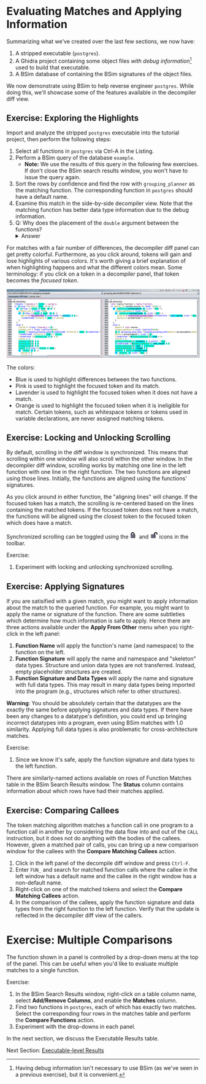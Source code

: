 # Evaluating Matches and Applying Information

Summarizing what we've created over the last few sections, we now have:
1. A stripped executable (``postgres``).
1. A Ghidra project containing some object files *with debug information*[^1] used to build that executable.
1. A BSim database of containing the BSim signatures of the object files.

[^1]: Having debug information isn't necessary to use BSim (as we've seen in a previous exercise), but it is convenient.

We now demonstrate using BSim to help reverse engineer ``postgres``.
While doing this, we'll showcase some of the features available in the decompiler diff view.  

## Exercise: Exploring the Highlights

Import and analyze the stripped `postgres` executable into the tutorial project, then perform the following steps:

1. Select all functions in `postgres` via Ctrl-A in the Listing.
1. Perform a BSim query of the database ``example``.
    - **Note:** We use the results of this query in the following few exercises. 
    If don't close the BSim search results window, you won't have to issue the query again.
1. Sort the rows by confidence and find the row with ``grouping_planner`` as the matching function.
The corresponding function in `postgres` should have a default name. 
1. Examine this match in the side-by-side decompiler view.
Note that the matching function has better data type information due to the debug information.
1. Q: Why does the placement of the `double` argument between the functions?
   <details><summary>Answer</summary> Floating point values and integer/pointer values are passed in separate sets registers.
   Neither ordering is wrong since both are consistent with the instructions of the function.
   The debug info records a specific signature (and ordering) for the function, which Ghidra applies.
   In the version without debug information, the decompiler used heuristics to determine the function's signature.</details>

For matches with a fair number of differences, the decompiler diff panel can get pretty colorful.
Furthermore, as you click around, tokens will gain and lose highlights of various colors.
It's worth giving a brief explanation of when highlighting happens and what the different colors mean.
Some terminology: if you click on a token in a decompiler panel, that token becomes the *focused token*.

![Decomp Diff Window](images/decomp_diff.png)

The colors:

- Blue is used to highlight differences between the two functions.
- Pink is used to highlight the focused token and its match.
- Lavender is used to highlight the focused token when it does not have a match.
- Orange is used to highlight the focused token when it is ineligible for match.
Certain tokens, such as whitespace tokens or tokens used in variable declarations, are never assigned matching tokens.

## Exercise: Locking and Unlocking Scrolling

By default, scrolling in the diff window is synchronized.
This means that scrolling within one window will also scroll within the other window.
In the decompiler diff window, scrolling works by matching one line in the left function with one line in the right function. 
The two functions are aligned using those lines.
Initially, the functions are aligned using the functions' signatures.

As you click around in either function, the "aligning lines" will change.
If the focused token has a match, the scrolling is re-centered based on the lines containing the matched tokens.
If the focused token does not have a match, the functions will be aligned using the closest token to the focused token which does have a match.

Synchronized scrolling can be toggled using the ![lock icon](images/lock.gif) and ![unlock icon](images/unlock.gif) icons in the toolbar.

Exercise:

1. Experiment with locking and unlocking synchronized scrolling.

## Exercise: Applying Signatures

If you are satisified with a given match, you might want to apply information about the match to the queried function.
For example, you might want to apply the name or signature of the function.
There are some subtleties which determine how much information is safe to apply.
Hence there are three actions available under the **Apply From Other** menu when you right-click in the left panel:

1. **Function Name** will apply the function's name (and namespace) to the function on the left.
1. **Function Signature** will apply the name and namespace and "skeleton" data types.
    Structure and union data types are not transferred.
    Instead, empty placeholder structures are created.
1. **Function Signature and Data Types** will apply the name and signature with full data types.
   This may result in many data types being imported into the program (e.g., structures which refer to other structures).
  
**Warning**: You should be absolutely certain that the datatypes are the exactly the same before applying signatures and data types.
If there have been any changes to a datatype's definition, you could end up bringing incorrect datatypes into a program, even using BSim matches with 1.0 similarity.
Applying full data types is also problematic for cross-architecture matches.

Exercise:

1. Since we know it's safe, apply the function signature and data types to the left function.

There are similarly-named actions available on rows of Function Matches table in the BSim Search Results window.
The **Status** column contains information about which rows have had their matches applied.

## Exercise: Comparing Callees

The token matching algorithm matches a function call in one program to a function call in another by considering the data flow into and out of the ``CALL`` instruction, but it does not do anything with the bodies of the callees.
However, given a matched pair of calls, you can bring up a new comparison window for the callees with the **Compare Matching Callees** action.

1. Click in the left panel of the decompile diff window and press ``Ctrl-F``.
1. Enter ``FUN_`` and search for matched function calls where the callee in the left window has a default name and the callee in the right window has a non-default name.
1. Right-click on one of the matched tokens and select the **Compare Matching Callees** action.
1. In the comparison of the callees, apply the function signature and data types from the right function to the left function.
   Verify that the update is reflected in the decompiler diff view of the callers.


# Exercise: Multiple Comparisons

The function shown in a panel is controlled by a drop-down menu at the top of the panel.
This can be useful when you'd like to evaluate multiple matches to a single function.

Exercise:

1. In the BSim Search Results window, right-click on a table column name, select **Add/Remove Columns**, and enable the **Matches** column.
1. Find two functions in ``postgres``, each of which has exactly two matches.
   Select the corresponding four rows in the matches table and perform the **Compare Functions** action.
1. Experiment with the drop-downs in each panel.

In the next section, we discuss the Executable Results table.


Next Section: [Executable-level Results](BSimTutorial_Exe_Results.md)